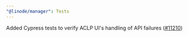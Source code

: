 ```yaml
---
"@linode/manager": Tests
---
```


Added Cypress tests to verify ACLP UI's handling of API failures ([#11210](https://github.com/linode/manager/pull/11210))
